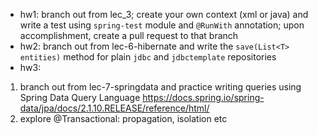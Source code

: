 * hw1: branch out from lec_3; create your own context (xml or java) and write a test
using `spring-test` module and `@RunWith` annotation;
upon accomplishment, create a pull request to that branch
* hw2: branch out from lec-6-hibernate and write the `save(List<T> entities)` method
for plain `jdbc` and `jdbctemplate` repositories
* hw3: 
1) branch out from lec-7-springdata and practice writing queries using
Spring Data Query Language
https://docs.spring.io/spring-data/jpa/docs/2.1.10.RELEASE/reference/html/
2) explore @Transactional: propagation, isolation etc